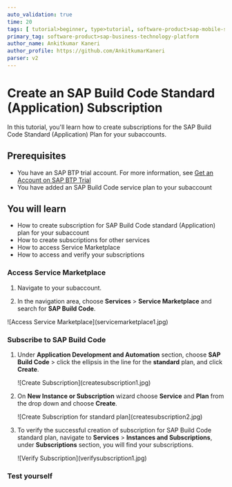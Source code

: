 ```yaml
---
auto_validation: true
time: 20
tags: [ tutorial>beginner, type>tutorial, software-product>sap-mobile-services, software-product>sap-business-technology-platform, software-product-function>sap-btp-cockpit, software-product>sap-mobile-services, software-product>sap-build-code ]
primary_tag: software-product>sap-business-technology-platform
author_name: Ankitkumar Kaneri
author_profile: https://github.com/AnkitkumarKaneri
parser: v2
---
```


# Create an SAP Build Code Standard (Application) Subscription
<!-- description --> In this tutorial, you'll learn how to create subscriptions for the SAP Build Code Standard (Application) Plan for your subaccounts.

## Prerequisites
 - You have an SAP BTP trial account. For more information, see [Get an Account on SAP BTP Trial](hcp-create-trial-account)
 - You have added an SAP Build Code service plan to your subaccount

## You will learn
 - How to create subscription for SAP Build Code standard (Application) plan for your subaccount
 - How to create subscriptions for other services
 - How to access Service Marketplace
 - How to access and verify your subscriptions

### Access Service Marketplace
 1. Navigate to your subaccount.
   
 2. In the navigation area, choose **Services** > **Service Marketplace** and search for **SAP Build Code**.
 
  <!-- border --> ![Access Service Marketplace](servicemarketplace1.jpg)

### Subscribe to SAP Build Code

 1. Under **Application Development and Automation** section, choose **SAP Build Code** > click the ellipsis in the line for the **standard** plan, and click **Create**.
 
    <!-- border --> ![Create Subscription](createsubscription1.jpg)

 2. On **New Instance or Subscription** wizard choose **Service** and **Plan** from the drop down and choose **Create**.
 
    <!-- border --> ![Create Subscription for standard plan](createsubscription2.jpg)

 3. To verify the successful creation of subscription for SAP Build Code standard plan, navigate to **Services** > **Instances and Subscriptions**, under   **Subscriptions** section, you will find your subscriptions.
 
    <!-- border --> ![Verify Subscription](verifysubscription1.jpg)

### Test yourself
